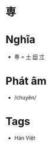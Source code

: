 # 専

# Nghĩa
* 専 = [十](十.md) [田](田.md) [寸](寸.md)

# Phát âm
* /chuyên/

# Tags
* Hán Việt

<script>window.HANZI_FIELD='専';</script>
